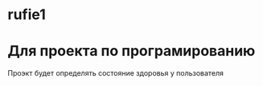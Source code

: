 # rufie1
# **Для проекта по програмированию**
Проэкт будет определять состояние здоровья у пользователя






